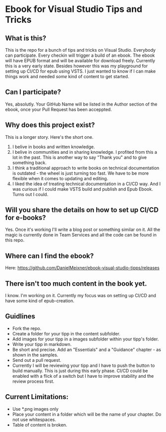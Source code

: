 # Ebook for Visual Studio Tips and Tricks




## What is this?
This is the repo for a bunch of tips and tricks on Visual Studio. Everybody can participate.
Every checkin will trigger a build of an ebook. The ebook will have EPUB format and will be available for download freely.
Currently this is a very early state.
Besides however this was my playground for setting up CI/CD for epub using VSTS. I just wanted to know if I can make things work and needed *some* kind of content to get started.

## Can I participate?
Yes, absolutly. Your GitHub Name will be listed in the Author section of the ebook, once your Pull Request has been acceppted.

## Why does this project exist?
This is a longer story. Here's the short one.
1. I belive in books and written knowledge.
2. I belive in communities and in sharing knowledge. I profited from this a lot in the past. This is another way to say "Thank you" and to give something back.
3. I think a traditional approach to write books on technical documentation is outdated - the wheel is just turning too fast. We have to be more flexible when it comes to updating and editing.
4. I liked the idea of treating technical documentation in a CI/CD way. And I was curious if I could make VSTS build and publish and Epub Ebook. Turns out I could.

## Will you share the details on how to set up CI/CD for e-books?
Yes. Once it's working I'll write a blog post or something similar on it. All the magic is currently done in Team Services and all the code can be found in this repo.

## Where can I find the ebook?
Here: https://github.com/DanielMeixner/ebook-visual-studio-tipps/releases

## There isn't too much content in the book yet.
I know. 
I'm working on it. Currently my focus was on setting up CI/CD and have some kind of epub-creation.

## Guidlines
* Fork the repo.
* Create a folder for your tipp in the content subfolder.
* Add images for your tipp in a images subfolder within your tipp's folder.
* Write your tipp in markdown.
* Be short and precise. Add an "Essentials" and a "Guidance" chapter - as shown in the samples.
* Send out a pull request.
* Currently I will be reviewing your tipp and I have to push the button to build manually. This is just during this early phase. CI/CD could be enabled with a flick of a switch but I have to improve stability and the review process first.

## Current Limitations: 
* Use *.png images only
* Place your content in a folder which will be the name of your chapter. Do not use whitespaces.
* Table of content is broken.



